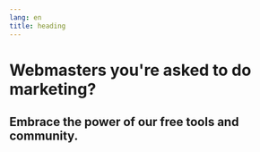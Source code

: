 ```yaml
---
lang: en
title: heading
---
```

# Webmasters you're asked to do marketing?
## Embrace the power of our free tools and community.
